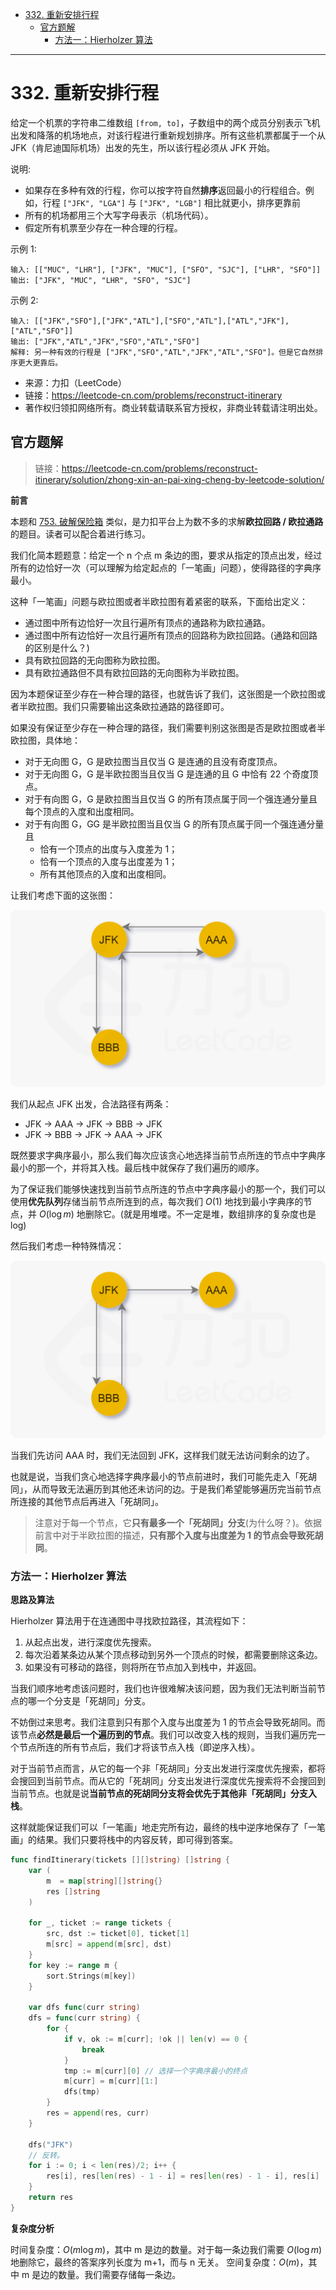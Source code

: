 - [332. 重新安排行程](#332-重新安排行程)
  - [官方题解](#官方题解)
    - [方法一：Hierholzer 算法](#方法一hierholzer-算法)

------------------------------

# 332. 重新安排行程

给定一个机票的字符串二维数组 `[from, to]`，子数组中的两个成员分别表示飞机出发和降落的机场地点，对该行程进行重新规划排序。所有这些机票都属于一个从 JFK（肯尼迪国际机场）出发的先生，所以该行程必须从 JFK 开始。

说明:

- 如果存在多种有效的行程，你可以按字符自然**排序**返回最小的行程组合。例如，行程 `["JFK", "LGA"]` 与 `["JFK", "LGB"]` 相比就更小，排序更靠前
- 所有的机场都用三个大写字母表示（机场代码）。
- 假定所有机票至少存在一种合理的行程。

示例 1:

```
输入: [["MUC", "LHR"], ["JFK", "MUC"], ["SFO", "SJC"], ["LHR", "SFO"]]
输出: ["JFK", "MUC", "LHR", "SFO", "SJC"]
```

示例 2:

```
输入: [["JFK","SFO"],["JFK","ATL"],["SFO","ATL"],["ATL","JFK"],["ATL","SFO"]]
输出: ["JFK","ATL","JFK","SFO","ATL","SFO"]
解释: 另一种有效的行程是 ["JFK","SFO","ATL","JFK","ATL","SFO"]。但是它自然排序更大更靠后。
```

- 来源：力扣（LeetCode）
- 链接：https://leetcode-cn.com/problems/reconstruct-itinerary
- 著作权归领扣网络所有。商业转载请联系官方授权，非商业转载请注明出处。


## 官方题解

> 链接：https://leetcode-cn.com/problems/reconstruct-itinerary/solution/zhong-xin-an-pai-xing-cheng-by-leetcode-solution/

**前言**

本题和 [753. 破解保险箱](https://leetcode-cn.com/problems/cracking-the-safe/) 类似，是力扣平台上为数不多的求解**欧拉回路 / 欧拉通路**的题目。读者可以配合着进行练习。

我们化简本题题意：给定一个 n 个点 m 条边的图，要求从指定的顶点出发，经过所有的边恰好一次（可以理解为给定起点的「一笔画」问题），使得路径的字典序最小。

这种「一笔画」问题与欧拉图或者半欧拉图有着紧密的联系，下面给出定义：

- 通过图中所有边恰好一次且行遍所有顶点的通路称为欧拉通路。
- 通过图中所有边恰好一次且行遍所有顶点的回路称为欧拉回路。(通路和回路的区别是什么？)
- 具有欧拉回路的无向图称为欧拉图。
- 具有欧拉通路但不具有欧拉回路的无向图称为半欧拉图。

因为本题保证至少存在一种合理的路径，也就告诉了我们，这张图是一个欧拉图或者半欧拉图。我们只需要输出这条欧拉通路的路径即可。

如果没有保证至少存在一种合理的路径，我们需要判别这张图是否是欧拉图或者半欧拉图，具体地：

- 对于无向图 G，G 是欧拉图当且仅当 G 是连通的且没有奇度顶点。
- 对于无向图 G，G 是半欧拉图当且仅当 G 是连通的且 G 中恰有 22 个奇度顶点。
- 对于有向图 G，G 是欧拉图当且仅当 G 的所有顶点属于同一个强连通分量且每个顶点的入度和出度相同。
- 对于有向图 G，GG 是半欧拉图当且仅当 G 的所有顶点属于同一个强连通分量且
    - 恰有一个顶点的出度与入度差为 1；
    - 恰有一个顶点的入度与出度差为 1；
    - 所有其他顶点的入度和出度相同。

让我们考虑下面的这张图：

![](assets/no_0332_reconstruct_itinerary1.png)

我们从起点 JFK 出发，合法路径有两条：

- JFK → AAA → JFK → BBB → JFK
- JFK → BBB → JFK → AAA → JFK

既然要求字典序最小，那么我们每次应该贪心地选择当前节点所连的节点中字典序最小的那一个，并将其入栈。最后栈中就保存了我们遍历的顺序。

为了保证我们能够快速找到当前节点所连的节点中字典序最小的那一个，我们可以使用**优先队列**存储当前节点所连到的点，每次我们 $O(1)$ 地找到最小字典序的节点，并 $O(\log m)$ 地删除它。(就是用堆喽。不一定是堆，数组排序的复杂度也是 log)

然后我们考虑一种特殊情况：

![](assets/no_0332_reconstruct_itinerary2.png)

当我们先访问 AAA 时，我们无法回到 JFK，这样我们就无法访问剩余的边了。

也就是说，当我们贪心地选择字典序最小的节点前进时，我们可能先走入「死胡同」，从而导致无法遍历到其他还未访问的边。于是我们希望能够遍历完当前节点所连接的其他节点后再进入「死胡同」。

> 注意对于每一个节点，它**只有最多一个「死胡同」分支**(为什么呀？)。依据前言中对于半欧拉图的描述，**只有那个入度与出度差为 1 的节点会导致死胡同**。

### 方法一：Hierholzer 算法

**思路及算法**

Hierholzer 算法用于在连通图中寻找欧拉路径，其流程如下：

1. 从起点出发，进行深度优先搜索。
2. 每次沿着某条边从某个顶点移动到另外一个顶点的时候，都需要删除这条边。
3. 如果没有可移动的路径，则将所在节点加入到栈中，并返回。

当我们顺序地考虑该问题时，我们也许很难解决该问题，因为我们无法判断当前节点的哪一个分支是「死胡同」分支。

不妨倒过来思考。我们注意到只有那个入度与出度差为 1 的节点会导致死胡同。而该节点**必然是最后一个遍历到的节点**。我们可以改变入栈的规则，当我们遍历完一个节点所连的所有节点后，我们才将该节点入栈（即逆序入栈）。

对于当前节点而言，从它的每一个非「死胡同」分支出发进行深度优先搜索，都将会搜回到当前节点。而从它的「死胡同」分支出发进行深度优先搜索将不会搜回到当前节点。也就是说**当前节点的死胡同分支将会优先于其他非「死胡同」分支入栈**。

这样就能保证我们可以「一笔画」地走完所有边，最终的栈中逆序地保存了「一笔画」的结果。我们只要将栈中的内容反转，即可得到答案。

```go
func findItinerary(tickets [][]string) []string {
    var (
        m  = map[string][]string{}
        res []string
    )
    
    for _, ticket := range tickets {
        src, dst := ticket[0], ticket[1]
        m[src] = append(m[src], dst)
    }
    for key := range m {
        sort.Strings(m[key])
    }

    var dfs func(curr string)
    dfs = func(curr string) {
        for {
            if v, ok := m[curr]; !ok || len(v) == 0 {
                break
            }
            tmp := m[curr][0] // 选择一个字典序最小的终点
            m[curr] = m[curr][1:]
            dfs(tmp)
        }
        res = append(res, curr)
    }

    dfs("JFK")
    // 反转。
    for i := 0; i < len(res)/2; i++ {
        res[i], res[len(res) - 1 - i] = res[len(res) - 1 - i], res[i]
    }
    return res
}
```

**复杂度分析**

时间复杂度：$O(m \log m)$，其中 m 是边的数量。对于每一条边我们需要 $O(\log m)$ 地删除它，最终的答案序列长度为 m+1，而与 n 无关。
空间复杂度：$O(m)$，其中 m 是边的数量。我们需要存储每一条边。
